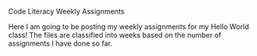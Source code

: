 Code Literacy Weekly Assignments

Here I am going to be posting my weekly assignments for my Hello World class!
The files are classified into weeks based on the number of assignments I have done so far.
